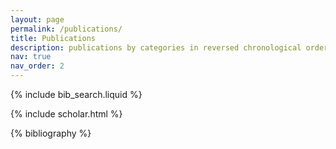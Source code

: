 ```yaml
---
layout: page
permalink: /publications/
title: Publications
description: publications by categories in reversed chronological order. generated by jekyll-scholar.
nav: true
nav_order: 2
---
```


<!-- /publications.md -->

<!-- Bibsearch Feature -->

{% include bib_search.liquid %}

{% include scholar.html %}

<div class="publications">

{% bibliography %}

</div>
